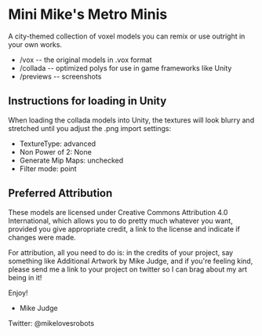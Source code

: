 Mini Mike's Metro Minis
=======================

A city-themed collection of voxel models you can remix or use outright in your 
own works.

  * /vox -- the original models in .vox format
  * /collada -- optimized polys for use in game frameworks like Unity
  * /previews -- screenshots


Instructions for loading in Unity
---------------------------------
When loading the collada models into Unity, the textures will look blurry and 
stretched until you adjust the .png import settings:

  * TextureType: advanced
  * Non Power of 2: None
  * Generate Mip Maps: unchecked
  * Filter mode: point


Preferred Attribution
---------------------
These models are licensed under Creative Commons Attribution 4.0 International,
which allows you to do pretty much whatever you want, provided you give 
appropriate credit, a link to the license and indicate if changes were made.

For attribution, all you need to do is: in the credits of your project, say 
something like Additional Artwork by Mike Judge, and if you're feeling kind, 
please send me a link to your project on twitter so I can brag about my art 
being in it!

Enjoy!

- Mike Judge

Twitter: @mikelovesrobots
